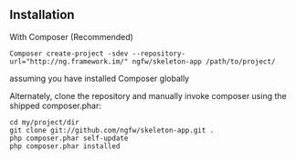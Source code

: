 Installation
-------------------------

With Composer (Recommended)

	Composer create-project -sdev --repository-url="http://ng.framework.im/" ngfw/skeleton-app /path/to/project/

<dl>
  <dt>assuming you have installed Composer globally</dt>
</dl>


Alternately, clone the repository and manually invoke composer using the
shipped composer.phar:

	cd my/project/dir
	git clone git://github.com/ngfw/skeleton-app.git .
	php composer.phar self-update
	php composer.phar installed
